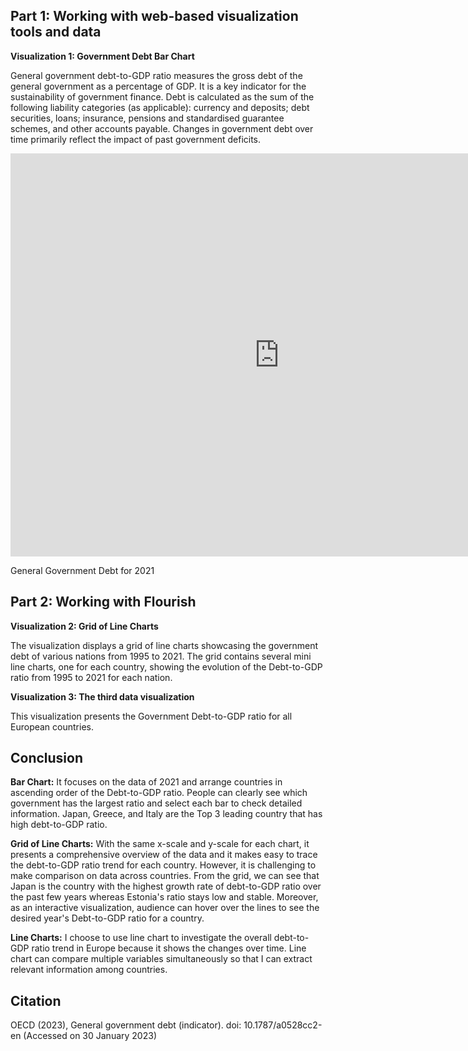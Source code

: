 ## Part 1: Working with web-based visualization tools and data

**Visualization 1: Government Debt Bar Chart**

General government debt-to-GDP ratio measures the gross debt of the general government as a percentage of GDP. It is a key indicator for the sustainability of government finance. Debt is calculated as the sum of the following liability categories (as applicable): currency and deposits; debt securities, loans; insurance, pensions and standardised guarantee schemes, and other accounts payable. Changes in government debt over time primarily reflect the impact of past government deficits.

<iframe src="https://data.oecd.org/chart/6Y4B" width="860" height="645" style="border: 0" mozallowfullscreen="true" webkitallowfullscreen="true" allowfullscreen="true"><a href="https://data.oecd.org/chart/6Y4B" target="_blank">OECD Chart: General government debt, Total, % of GDP, Annual, 2021</a></iframe>

General Government Debt for 2021

## Part 2: Working with Flourish

**Visualization 2: Grid of Line Charts**

The visualization displays a grid of line charts showcasing the government debt of various nations from 1995 to 2021. The grid contains several mini line charts, one for each country, showing the evolution of the Debt-to-GDP ratio from 1995 to 2021 for each nation.

<div class="flourish-embed flourish-chart" data-src="visualisation/12596956"><script src="https://public.flourish.studio/resources/embed.js"></script></div>


**Visualization 3: The third data visualization**

This visualization presents the Government Debt-to-GDP ratio for all European countries. 



## Conclusion
**Bar Chart:** It focuses on the data of 2021 and arrange countries in ascending order of the Debt-to-GDP ratio. People can clearly see which government has the largest ratio and select each bar to check detailed information. Japan, Greece, and Italy are the Top 3 leading country that has high debt-to-GDP ratio.

**Grid of Line Charts:** With the same x-scale and y-scale for each chart, it presents a comprehensive overview of the data and it makes easy to trace the debt-to-GDP ratio trend for each country. However, it is challenging to make comparison on data across countries. From the grid, we can see that Japan is the country with the highest growth rate of debt-to-GDP ratio over the past few years whereas Estonia's ratio stays low and stable. Moreover, as an interactive visualization, audience can hover over the lines to see the desired year's Debt-to-GDP ratio for a country.

**Line Charts:** I choose to use line chart to investigate the overall debt-to-GDP ratio trend in Europe because it shows the changes over time. Line chart can compare multiple variables simultaneously so that I can extract relevant information among countries.


## Citation
OECD (2023), General government debt (indicator). doi: 10.1787/a0528cc2-en (Accessed on 30 January 2023)

